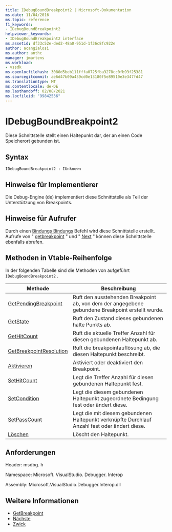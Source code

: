 ```yaml
---
title: IDebugBoundBreakpoint2 | Microsoft-Dokumentation
ms.date: 11/04/2016
ms.topic: reference
f1_keywords:
- IDebugBoundBreakpoint2
helpviewer_keywords:
- IDebugBoundBreakpoint2 interface
ms.assetid: df33c52e-ded2-48a0-951d-1f36c8fc922e
author: acangialosi
ms.author: anthc
manager: jmartens
ms.workload:
- vssdk
ms.openlocfilehash: 3080d5beb111fffa0725fba3278cc0fb93f25381
ms.sourcegitcommit: ae6d47b09a439cd0e13180f5e89510e3e347fd47
ms.translationtype: MT
ms.contentlocale: de-DE
ms.lasthandoff: 02/08/2021
ms.locfileid: "99842536"
---
```

# <a name="idebugboundbreakpoint2"></a>IDebugBoundBreakpoint2
Diese Schnittstelle stellt einen Haltepunkt dar, der an einen Code Speicherort gebunden ist.

## <a name="syntax"></a>Syntax

```
IDebugBoundBreakpoint2 : IUnknown
```

## <a name="notes-for-implementers"></a>Hinweise für Implementierer
 Die Debug-Engine (de) implementiert diese Schnittstelle als Teil der Unterstützung von Breakpoints.

## <a name="notes-for-callers"></a>Hinweise für Aufrufer
 Durch einen [Bindungs Bindungs](../../../extensibility/debugger/reference/idebugpendingbreakpoint2-bind.md) Befehl wird diese Schnittstelle erstellt. Aufrufe von " [getbreakpoint](../../../extensibility/debugger/reference/idebugbreakpointunboundevent2-getbreakpoint.md) " und " [Next](../../../extensibility/debugger/reference/ienumdebugboundbreakpoints2-next.md) " können diese Schnittstelle ebenfalls abrufen.

## <a name="methods-in-vtable-order"></a>Methoden in Vtable-Reihenfolge
 In der folgenden Tabelle sind die Methoden von aufgeführt `IDebugBoundBreakpoint2` .

|Methode|Beschreibung|
|------------|-----------------|
|[GetPendingBreakpoint](../../../extensibility/debugger/reference/idebugboundbreakpoint2-getpendingbreakpoint.md)|Ruft den ausstehenden Breakpoint ab, von dem der angegebene gebundene Breakpoint erstellt wurde.|
|[GetState](../../../extensibility/debugger/reference/idebugboundbreakpoint2-getstate.md)|Ruft den Zustand dieses gebundenen halte Punkts ab.|
|[GetHitCount](../../../extensibility/debugger/reference/idebugboundbreakpoint2-gethitcount.md)|Ruft die aktuelle Treffer Anzahl für diesen gebundenen Haltepunkt ab.|
|[GetBreakpointResolution](../../../extensibility/debugger/reference/idebugboundbreakpoint2-getbreakpointresolution.md)|Ruft die breakpointauflösung ab, die diesen Haltepunkt beschreibt.|
|[Aktivieren](../../../extensibility/debugger/reference/idebugboundbreakpoint2-enable.md)|Aktiviert oder deaktiviert den Breakpoint.|
|[SetHitCount](../../../extensibility/debugger/reference/idebugboundbreakpoint2-sethitcount.md)|Legt die Treffer Anzahl für diesen gebundenen Haltepunkt fest.|
|[SetCondition](../../../extensibility/debugger/reference/idebugboundbreakpoint2-setcondition.md)|Legt die diesem gebundenen Haltepunkt zugeordnete Bedingung fest oder ändert diese.|
|[SetPassCount](../../../extensibility/debugger/reference/idebugboundbreakpoint2-setpasscount.md)|Legt die mit diesem gebundenen Haltepunkt verknüpfte Durchlauf Anzahl fest oder ändert diese.|
|[Löschen](../../../extensibility/debugger/reference/idebugboundbreakpoint2-delete.md)|Löscht den Haltepunkt.|

## <a name="requirements"></a>Anforderungen
 Header: msdbg. h

 Namespace: Microsoft. VisualStudio. Debugger. Interop

 Assembly: Microsoft.VisualStudio.Debugger.Interop.dll

## <a name="see-also"></a>Weitere Informationen
- [GetBreakpoint](../../../extensibility/debugger/reference/idebugbreakpointunboundevent2-getbreakpoint.md)
- [Nächste](../../../extensibility/debugger/reference/ienumdebugboundbreakpoints2-next.md)
- [Zwick](../../../extensibility/debugger/reference/idebugpendingbreakpoint2-bind.md)
